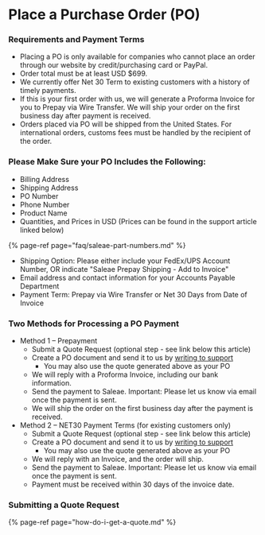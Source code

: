 # Place a Purchase Order \(PO\)

### Requirements and Payment Terms

* Placing a PO is only available for companies who cannot place an order through our website by credit/purchasing card or PayPal.
* Order total must be at least USD $699.
* We currently offer Net 30 Term to existing customers with a history of timely payments. 
* If this is your first order with us, we will generate a Proforma Invoice for you to Prepay via Wire Transfer. We will ship your order on the first business day after payment is received.
* Orders placed via PO will be shipped from the United States. For international orders, customs fees must be handled by the recipient of the order.

### Please Make Sure your PO Includes the Following:

* Billing Address
* Shipping Address
* PO Number
* Phone Number
* Product Name
* Quantities, and Prices in USD \(Prices can be found in the support article linked below\)

{% page-ref page="faq/saleae-part-numbers.md" %}

* Shipping Option: Please either include your FedEx/UPS Account Number, OR indicate "Saleae Prepay Shipping - Add to Invoice"
* Email address and contact information for your Accounts Payable Department
* Payment Term: Prepay via Wire Transfer or Net 30 Days from Date of Invoice 

### Two Methods for Processing a PO Payment

* Method 1 – Prepayment
  * Submit a Quote Request \(optional step - see link below this article\)
  * Create a PO document and send it to us by [writing to support](https://contact.saleae.com/hc/en-us/requests/new)​
    * You may also use the quote generated above as your PO
  * We will reply with a Proforma Invoice, including our bank information.
  * Send the payment to Saleae. Important: Please let us know via email once the payment is sent.
  * We will ship the order on the first business day after the payment is received.
* Method 2 – NET30 Payment Terms \(for existing customers only\)
  * Submit a Quote Request \(optional step - see link below this article\)
  * Create a PO document and send it to us by [writing to support](https://contact.saleae.com/hc/en-us/requests/new)
    * You may also use the quote generated above as your PO
  * We will reply with an Invoice, and the order will ship.
  * Send the payment to Saleae. Important: Please let us know via email once the payment is sent.
  * Payment must be received within 30 days of the invoice date.

### Submitting a Quote Request

{% page-ref page="how-do-i-get-a-quote.md" %}









